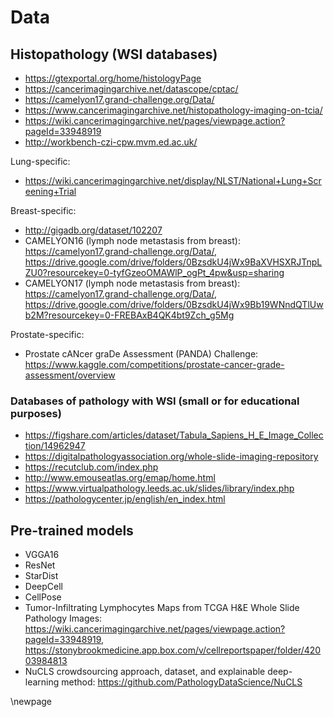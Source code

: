 # Data



## Histopathology (WSI databases)
- https://gtexportal.org/home/histologyPage
- https://cancerimagingarchive.net/datascope/cptac/
- https://camelyon17.grand-challenge.org/Data/
- https://www.cancerimagingarchive.net/histopathology-imaging-on-tcia/
- https://wiki.cancerimagingarchive.net/pages/viewpage.action?pageId=33948919
- http://workbench-czi-cpw.mvm.ed.ac.uk/

Lung-specific:
- https://wiki.cancerimagingarchive.net/display/NLST/National+Lung+Screening+Trial

Breast-specific:
- http://gigadb.org/dataset/102207
- CAMELYON16 (lymph node metastasis from breast): https://camelyon17.grand-challenge.org/Data/, https://drive.google.com/drive/folders/0BzsdkU4jWx9BaXVHSXRJTnpLZU0?resourcekey=0-tyfGzeoOMAWlP_ogPt_4pw&usp=sharing
- CAMELYON17 (lymph node metastasis from breast): https://camelyon17.grand-challenge.org/Data/, https://drive.google.com/drive/folders/0BzsdkU4jWx9Bb19WNndQTlUwb2M?resourcekey=0-FREBAxB4QK4bt9Zch_g5Mg


Prostate-specific:
- Prostate cANcer graDe Assessment (PANDA) Challenge: https://www.kaggle.com/competitions/prostate-cancer-grade-assessment/overview


### Databases of pathology with WSI (small or for educational purposes)
- https://figshare.com/articles/dataset/Tabula_Sapiens_H_E_Image_Collection/14962947
- https://digitalpathologyassociation.org/whole-slide-imaging-repository
- https://recutclub.com/index.php
- http://www.emouseatlas.org/emap/home.html
- https://www.virtualpathology.leeds.ac.uk/slides/library/index.php
- https://pathologycenter.jp/english/en_index.html



## Pre-trained models

- VGGA16
- ResNet
- StarDist
- DeepCell
- CellPose
- Tumor-Infiltrating Lymphocytes Maps from TCGA H&E Whole Slide Pathology Images: https://wiki.cancerimagingarchive.net/pages/viewpage.action?pageId=33948919, https://stonybrookmedicine.app.box.com/v/cellreportspaper/folder/42003984813
- NuCLS crowdsourcing approach, dataset, and explainable deep-learning method: https://github.com/PathologyDataScience/NuCLS

\newpage
